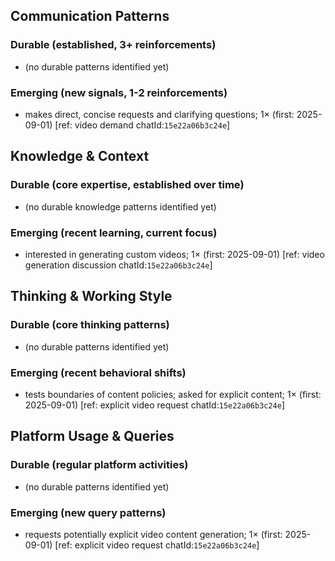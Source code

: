 ## Communication Patterns
### Durable (established, 3+ reinforcements)
- (no durable patterns identified yet)

### Emerging (new signals, 1-2 reinforcements)
- makes direct, concise requests and clarifying questions; 1× (first: 2025-09-01) [ref: video demand chatId:`15e22a06b3c24e`]

## Knowledge & Context
### Durable (core expertise, established over time)
- (no durable knowledge patterns identified yet)

### Emerging (recent learning, current focus)
- interested in generating custom videos; 1× (first: 2025-09-01) [ref: video generation discussion chatId:`15e22a06b3c24e`]

## Thinking & Working Style
### Durable (core thinking patterns)
- (no durable patterns identified yet)

### Emerging (recent behavioral shifts)
- tests boundaries of content policies; asked for explicit content; 1× (first: 2025-09-01) [ref: explicit video request chatId:`15e22a06b3c24e`]

## Platform Usage & Queries
### Durable (regular platform activities)
- (no durable patterns identified yet)

### Emerging (new query patterns)
- requests potentially explicit video content generation; 1× (first: 2025-09-01) [ref: explicit video request chatId:`15e22a06b3c24e`]
